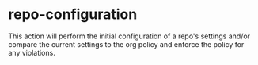 # repo-configuration 

This action will perform the initial configuration of a repo's settings and/or compare the current settings to the org policy and enforce the policy for any violations. 
